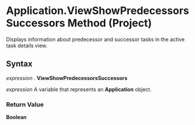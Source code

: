 
# Application.ViewShowPredecessorsSuccessors Method (Project)

Displays information about predecessor and successor tasks in the active task details view.


## Syntax

 _expression_ . **ViewShowPredecessorsSuccessors**

 _expression_ A variable that represents an **Application** object.


### Return Value

 **Boolean**

